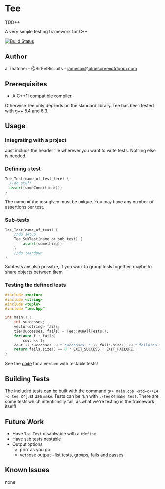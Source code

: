 Tee
===

TDD++

A very simple testing framework for C++

[![Build Status](https://api.travis-ci.org/SirEelBiscuits/tee.svg?branch=master)](https://travis-ci.org/SirEelBiscuits/tee)

Author
------

J Thatcher - @SirEelBiscuits - jameson@bluescreenofdoom.com

Prerequisites
-------------

- A C++11 compatible compiler.

Otherwise Tee only depends on the standard library.
Tee has been tested with g++ 5.4 and 6.3. 

Usage
-----

### Integrating with a project

Just include the header file wherever you want to write tests. Nothing else
is needed.

### Defining a test

```cpp
Tee_Test(name_of_test_here) {
  //do stuff
  assert(someCondition());
}
```

The name of the test given must be unique. You may have any number of
assertions per test.

### Sub-tests

```cpp
Tee_Test(name_of_test) {
	//do setup
	Tee_SubTest(name_of_sub_test) {
		assert(something);
	}
	//do teardown
}
```

Subtests are also possible, if you want to group tests together, maybe to
share objects between them

### Testing the defined tests

```cpp
#include <vector>
#include <string>
#include <tuple>
#include "tee.hpp"

int main() {
	int successes;
	vector<string> fails;
	tie(successes, fails) = Tee::RunAllTests();
	for(auto f : fails)
		cout << f;
	cout << successes << " successes, " << fails.size() << " failures." << endl;
	return fails.size() == 0 ? EXIT_SUCCESS : EXIT_FAILURE;
}

```

See the [code](main.cpp) for a version with testable tests!

Building Tests
--------------

The included tests can be built with the command
`g++ main.cpp -std=c++14 -o tee`,
or just use `make`.
Tests can be run with `./tee` or `make test`.
There are some tests which intentionslly fail, as what we're testing is the
framework itself!

Future Work
-----------

- Have `Tee_Test` disableable with a `#define`
- Have sub tests nestable
- Output options
	- print as you go
	- verbose output - list tests, groups, fails and passes

Known Issues
------------

none
